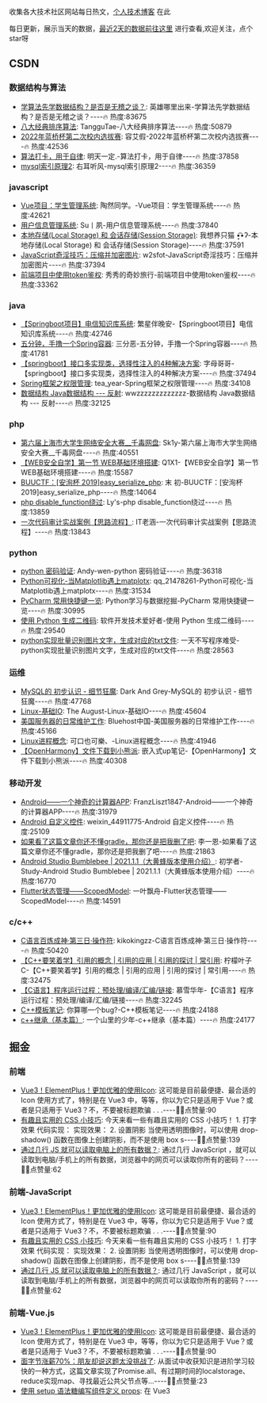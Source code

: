 
收集各大技术社区网站每日热文，[个人技术博客](https://github.com/dravenww/blob) 在此

每日更新，展示当天的数据，[最近2天的数据前往这里](https://github.com/dravenww/curated-article) 进行查看,欢迎关注，点个star呀
## CSDN 
### 数据结构与算法 
- [学算法先学数据结构？是否是无稽之谈？](https://blog.csdn.net/WhereIsHeroFrom/article/details/123221231): 英雄哪里出来-学算法先学数据结构？是否是无稽之谈？----🔥 热度:83675 
- [八大经典排序算法](https://blog.csdn.net/weixin_43164548/article/details/123186792): TangguTae-八大经典排序算法----🔥 热度:50879 
- [2022年蓝桥杯第二次校内选拔赛](https://blog.csdn.net/weixin_46627433/article/details/123216665): 容艾假-2022年蓝桥杯第二次校内选拔赛----🔥 热度:42536 
- [算法打卡，用于自律](https://blog.csdn.net/wai_58934/article/details/123188331): 明天一定.-算法打卡，用于自律----🔥 热度:37858 
- [mysql索引原理2](https://blog.csdn.net/weixin_35720385/article/details/123244961): 右耳听风-mysql索引原理2----🔥 热度:36359 

### javascript 
- [Vue项目：学生管理系统](https://blog.csdn.net/weixin_45481821/article/details/123193534): 陶然同学。-Vue项目：学生管理系统----🔥 热度:42621 
- [用户信息管理系统](https://blog.csdn.net/qq_42530693/article/details/123221507): Su丨夙-用户信息管理系统----🔥 热度:37840 
- [本地存储(Local Storage) 和 会话存储(Session Storage)](https://blog.csdn.net/qq_41103843/article/details/123229396): 我想养只猫 •͓͡•ʔ-本地存储(Local Storage) 和 会话存储(Session Storage)----🔥 热度:37591 
- [JavaScript奇淫技巧：压缩并加密图片](https://blog.csdn.net/w2sft/article/details/123199960): w2sfot-JavaScript奇淫技巧：压缩并加密图片----🔥 热度:37394 
- [前端项目中使用token鉴权](https://blog.csdn.net/yunxiu988622/article/details/123211336): 秀秀的奇妙旅行-前端项目中使用token鉴权----🔥 热度:33362 

### java 
- [【Springboot项目】电信知识库系统](https://blog.csdn.net/weixin_48180029/article/details/123241071): 繁星伴晚安-【Springboot项目】电信知识库系统----🔥 热度:42746 
- [五分钟，手撸一个Spring容器](https://blog.csdn.net/sinat_40770656/article/details/123217592): 三分恶-五分钟，手撸一个Spring容器----🔥 热度:41781 
- [【springboot】接口多实现类，选择性注入的4种解决方案](https://blog.csdn.net/hanxiaotongtong/article/details/123252830): 字母哥哥-【springboot】接口多实现类，选择性注入的4种解决方案----🔥 热度:37494 
- [Spring框架之权限管理](https://blog.csdn.net/zhangchen124/article/details/123227405): tea_year-Spring框架之权限管理----🔥 热度:34108 
- [数据结构 Java数据结构 --- 反射](https://blog.csdn.net/wwzzzzzzzzzzzzz/article/details/123229323): wwzzzzzzzzzzzzz-数据结构 Java数据结构 --- 反射----🔥 热度:32125 

### php 
- [第六届上海市大学生网络安全大赛__千毒网盘](https://blog.csdn.net/RABCDXB/article/details/123250566): Sk1y-第六届上海市大学生网络安全大赛__千毒网盘----🔥 热度:40551 
- [【WEB安全自学】第一节 WEB基础环境搭建](https://blog.csdn.net/weixin_54430466/article/details/123216680): Q1X1-【WEB安全自学】第一节 WEB基础环境搭建----🔥 热度:15587 
- [BUUCTF：[安洵杯 2019]easy_serialize_php](https://blog.csdn.net/mochu7777777/article/details/119722695): 末 初-BUUCTF：[安洵杯 2019]easy_serialize_php----🔥 热度:14064 
- [php disable_function绕过](https://blog.csdn.net/weixin_45794666/article/details/123262674): Ly's-php disable_function绕过----🔥 热度:13859 
- [一次代码审计实战案例【思路流程】](https://blog.csdn.net/HBohan/article/details/123262408): IT老涵-一次代码审计实战案例【思路流程】----🔥 热度:13843 

### python 
- [python 密码验证](https://blog.csdn.net/weixin_45816954/article/details/123172595): Andy-wen-python 密码验证----🔥 热度:36318 
- [Python可视化-当Matplotlib遇上matplotx](https://blog.csdn.net/qq_21478261/article/details/122526510): qq_21478261-Python可视化-当Matplotlib遇上matplotx----🔥 热度:31534 
- [PyCharm 常用快捷键一览](https://blog.csdn.net/weixin_38037405/article/details/123240830): Python学习与数据挖掘-PyCharm 常用快捷键一览----🔥 热度:30995 
- [使用 Python 生成二维码](https://blog.csdn.net/cnds123/article/details/123158166): 软件开发技术爱好者-使用 Python 生成二维码----🔥 热度:29540 
- [python实现批量识别图片文字，生成对应的txt文件](https://blog.csdn.net/python113/article/details/123242586): 一天不写程序难受-python实现批量识别图片文字，生成对应的txt文件----🔥 热度:28563 

### 运维 
- [MySQL的 初步认识 - 细节狂魔](https://blog.csdn.net/DarkAndGrey/article/details/123239850): Dark And Grey-MySQL的 初步认识 - 细节狂魔----🔥 热度:47768 
- [Linux-基础IO](https://blog.csdn.net/AI_ELF/article/details/122547439): The   August-Linux-基础IO----🔥 热度:45604 
- [美国服务器的日常维护工作](https://blog.csdn.net/Bluehost_China/article/details/123258935): Bluehost中国-美国服务器的日常维护工作----🔥 热度:45166 
- [Linux进程概念](https://blog.csdn.net/CS_z_jun/article/details/123245009): 可口也可樂、-Linux进程概念----🔥 热度:41946 
- [【OpenHarmony】文件下载到小熊派](https://blog.csdn.net/qq_45396672/article/details/123229196): 嵌入式up笔记-【OpenHarmony】文件下载到小熊派----🔥 热度:40308 

### 移动开发 
- [Android——一个神奇的计算器APP](https://blog.csdn.net/News53231323/article/details/123234328): FranzLiszt1847-Android——一个神奇的计算器APP----🔥 热度:31979 
- [Android 自定义控件](https://blog.csdn.net/weixin_44911775/article/details/123236360): weixin_44911775-Android 自定义控件----🔥 热度:25109 
- [如果看了这篇文章你还不懂gradle，那你还是把我删了吧](https://blog.csdn.net/qq_29966203/article/details/123203799): 李一恩-如果看了这篇文章你还不懂gradle，那你还是把我删了吧----🔥 热度:21863 
- [Android Studio Bumblebee | 2021.1.1（大黄蜂版本使用介绍）](https://blog.csdn.net/qq_38436214/article/details/123199503): 初学者-Study-Android Studio Bumblebee | 2021.1.1（大黄蜂版本使用介绍）----🔥 热度:16770 
- [Flutter状态管理——ScopedModel](https://blog.csdn.net/jdsjlzx/article/details/123263160): 一叶飘舟-Flutter状态管理——ScopedModel----🔥 热度:14591 

### c/c++ 
- [C语言百炼成神·第三日·操作符](https://blog.csdn.net/qq_54151955/article/details/122657751): kikokingzz-C语言百炼成神·第三日·操作符----🔥 热度:50420 
- [【C++要笑着学】引用的概念 | 引用的应用 | 引用的探讨 | 常引用](https://blog.csdn.net/weixin_50502862/article/details/123172804): 柠檬叶子C-【C++要笑着学】引用的概念 | 引用的应用 | 引用的探讨 | 常引用----🔥 热度:32475 
- [【C语言】程序运行过程：预处理/编译/汇编/链接](https://blog.csdn.net/muxuen/article/details/123227200): 慕雪华年-【C语言】程序运行过程：预处理/编译/汇编/链接----🔥 热度:32245 
- [C++模板笔记](https://blog.csdn.net/m0_53005929/article/details/123219381): 你算哪一个bug?-C++模板笔记----🔥 热度:24188 
- [c++继承（基本篇）](https://blog.csdn.net/qq_56999918/article/details/123221139): 一个山里的少年-c++继承（基本篇）----🔥 热度:24177 


## 掘金 
### 前端 
- [Vue3！ElementPlus！更加优雅的使用Icon](https://juejin.cn/post/7070293505528037389): 这可能是目前最便捷、最合适的 Icon 使用方式了，特别是在 Vue3 中，等等，你以为它只是适用于 Vue？或者是只适用于 Vue3？不，不要被标题欺骗 . . .----👍🏻点赞量:90 
- [有趣且实用的 CSS 小技巧](https://juejin.cn/post/7070315089168957477): 今天来看一些有趣且实用的 CSS 小技巧！ 1. 打字效果 代码实现： 实现效果： 2. 设置阴影 当使用透明图像时，可以使用 drop-shadow() 函数在图像上创建阴影，而不是使用 box s----👍🏻点赞量:139 
- [通过几行 JS 就可以读取电脑上的所有数据？](https://juejin.cn/post/7070406939313700877): 通过几行 JavaScript ，就可以读取到电脑/手机上的所有数据，浏览器中的网页可以读取你所有的密码？----👍🏻点赞量:62 

### 前端-JavaScript 
- [Vue3！ElementPlus！更加优雅的使用Icon](https://juejin.cn/post/7070293505528037389): 这可能是目前最便捷、最合适的 Icon 使用方式了，特别是在 Vue3 中，等等，你以为它只是适用于 Vue？或者是只适用于 Vue3？不，不要被标题欺骗 . . .----👍🏻点赞量:90 
- [有趣且实用的 CSS 小技巧](https://juejin.cn/post/7070315089168957477): 今天来看一些有趣且实用的 CSS 小技巧！ 1. 打字效果 代码实现： 实现效果： 2. 设置阴影 当使用透明图像时，可以使用 drop-shadow() 函数在图像上创建阴影，而不是使用 box s----👍🏻点赞量:139 
- [通过几行 JS 就可以读取电脑上的所有数据？](https://juejin.cn/post/7070406939313700877): 通过几行 JavaScript ，就可以读取到电脑/手机上的所有数据，浏览器中的网页可以读取你所有的密码？----👍🏻点赞量:62 

### 前端-Vue.js 
- [Vue3！ElementPlus！更加优雅的使用Icon](https://juejin.cn/post/7070293505528037389): 这可能是目前最便捷、最合适的 Icon 使用方式了，特别是在 Vue3 中，等等，你以为它只是适用于 Vue？或者是只适用于 Vue3？不，不要被标题欺骗 . . .----👍🏻点赞量:90 
- [面字节涨薪70%：朋友却说这题太没挑战了](https://juejin.cn/post/7070643296367804452): 从面试中收获知识是进阶学习较快的一种方式，这篇文章实现了Promise.all、有过期时间的localstorage、reduce实现map、寻找最近公共父节点等...----👍🏻点赞量:23 
- [使用 setup 语法糖编写组件定义 props](https://juejin.cn/post/7070395091558334471): 在 Vue3 <script setup> 中如何快速定义 props , defineProps了解一下----👍🏻点赞量:2 

### 前端-算法 
- [[路飞]_698. 划分为k个相等的子集](https://juejin.cn/post/7070890814565515295): 698. 划分为k个相等的子集 题目 给定一个整数数组  nums 和一个正整数 k，找出是否有可能把这个数组分成 k 个非空子集，其总和都相等。 示例1 示例2 提示 1 <= k <= len(n----👍🏻点赞量:1 
- [力扣第 282 场周赛 ：统计包含给定前缀的字符串](https://juejin.cn/post/7071051839671631908): 给你一个字符串数组 words 和一个字符串 pref ，返回 `words` **中以 `pref` 作为 **前缀** 的字符串的数目。----👍🏻点赞量:11 
- [【脚趾Offer 06，07】替换空格 + 从尾到头打印链表](https://juejin.cn/post/7070373158997458952): Offer 驾到，掘友接招！我正在参与2022春招系列活动-刷题打卡任务，点击查看活动详情。 前言 (一) 替换空格 1.1 题目描述 请实现一个函数，把字符串 s 中的每个空格替换成"%20"。 示----👍🏻点赞量:5 

### 前端-React.js 
- [类似 AntDesign 这个组件库的文档是用什么写的？](https://juejin.cn/post/7070156525842464781): AntDesign 这样的UI组件库，除了自身功能完善，良好的文档支持，也是开发者乐于使用的一大原因。如何使用 dumi 写出类似 Antd 官网一样的组件文档，我们来尝试下~----👍🏻点赞量:45 
- [React内部让人迷惑的性能优化策略](https://juejin.cn/post/7070395594379886629): 大家好，我卡颂。 相比Vue可以基于模版进行编译时性能优化，React作为一个完全运行时的库，只能在运行时谋求性能优化。 这些优化对开发者大多是无感知的，但对项目进行性能优化时也常令开发者困惑。比如如----👍🏻点赞量:13 
- [如何编写更简洁优雅的 React 代码](https://juejin.cn/post/7070479272380465166): 如何编写更简洁优雅的 React 代码 避免使用不必要的标签 在接触了十多个生产级别的 React 项目之后，我发现在大多数项目中都存在一个问题，那就是使用了不必要的 HTML 元素或标签。----👍🏻点赞量:9 

### 前端-CSS 
- [有趣且实用的 CSS 小技巧](https://juejin.cn/post/7070315089168957477): 今天来看一些有趣且实用的 CSS 小技巧！ 1. 打字效果 代码实现： 实现效果： 2. 设置阴影 当使用透明图像时，可以使用 drop-shadow() 函数在图像上创建阴影，而不是使用 box s----👍🏻点赞量:139 
- [UI 小姐姐非要的毛玻璃 CSS 特效该如何实现？](https://juejin.cn/post/7070325873202692104): UI 小姐姐非要实现俗称的“毛玻璃”效果，说是一定要实现，不实现这种效果就失去了设计的灵魂，奈何我百般解释，她就要，就要，要！----👍🏻点赞量:22 
- [巧用 CSS 实现炫彩三角边框动画](https://juejin.cn/post/7070688063558516743): 最近有个小伙伴问我，在某个网站看到一个使用 SVG 实现的炫彩三角边框动画，问能否使用 CSS 实现： 很有意思的一个动画效果，立马让我想起了我在 CSS 奇思妙想边框动画 一文中介绍的边框动画，非常----👍🏻点赞量:28 

### 前端-LeetCode 
- [力扣第 282 场周赛 ：统计包含给定前缀的字符串](https://juejin.cn/post/7071051839671631908): 给你一个字符串数组 words 和一个字符串 pref ，返回 `words` **中以 `pref` 作为 **前缀** 的字符串的数目。----👍🏻点赞量:11 
- [力扣第 282 场周赛 ：互为字母异位词的最少步骤数](https://juejin.cn/post/7071144893514514462): 给你两个字符串 s和 t 。在一步操作中，你可以给 s 或者 t 追加 任一字符，返回使 s 和 t 互为 字母异位词 所需的最少步骤数。----👍🏻点赞量:3 
- [贪心算法：最大数](https://juejin.cn/post/7070870734196703240): Offer 驾到，掘友接招！我正在参与2022春招系列活动-刷题打卡任务，点击查看活动详情。贪心算法对数组进行排序，求出组合后的最大数值----👍🏻点赞量:2 

### 前端-Node.js 
- [掘金AMA第34期：淘系高级前端技术专家张挺，为你答疑解惑](https://juejin.cn/post/7070077493088092174): 掘金 AMA 第三十四期请来了淘系高级前端技术专家，张挺。本文挑选了5个优质问题和回答，让我们一起回顾吧～----👍🏻点赞量:17 
- [使用process.env.NODE_ENV的正确姿势](https://juejin.cn/post/7070347341282148365): process.env.NODE_ENV应该是我们最熟悉的环境变量了，它经常出现在使用框架或者类库的时候，被用来区分不同的环境（开发，测试，生产等）----👍🏻点赞量:15 
- [Node.js流源码解读之可读流](https://juejin.cn/post/7070827961443680269): 1. 基本概念 1.1. 流的历史演变 流不是 Node.js 特有的概念。 它们是几十年前在 Unix 操作系统中引入的，程序可以通过管道运算符（|）对流进行相互交互。 在基于Unix系统的MacO----👍🏻点赞量:3 

### 前端-面试 
- [🔥【建议收藏】7个面试必考的正则表达式，我不想再遇到了](https://juejin.cn/post/7070284710131269669): 前端面试最常见的正则表达式：数字千分位分割、手机号格式化、实现一个字符串trim...曾经让我无比头疼，面一个挂一个，下定决心终于学会了这7个必考的正则题。----👍🏻点赞量:24 
- [【干货分享】如何判断技术展？如何打造个人亮点？](https://juejin.cn/post/7070366212714135566): 作为前端新人，你的技术要达到什么水平，什么才是了解，什么才是熟悉，什么才是精通。并且教会大家如何让你的个人亮点无中生有，抓住面试官的眼球，从而拿到面试机会----👍🏻点赞量:8 
- [你的微信小程序安全吗？](https://juejin.cn/post/7069639338262265887): 一直以来，小程序的安全问题经常被开发者吐槽。在开发者社区中，关于小程序反编译，数据安全的问题层出不穷。作为开发者，无论是前端开发者，还是后端开发者，了解常见的安全问题，以及常见的解决方案是非常必要的----👍🏻点赞量:5 

### 前端-TypeScript 
- [TypeScript体操运动员进阶指南](https://juejin.cn/post/7070520164243996685): TypeScript类型进阶指南 本文主要参考了typescript官网的TS指南，然后加上自己刷type-challenge（类型体操）的感受总结写的进阶指南。并不是官网指南的翻译版。 啰嗦两句：如----👍🏻点赞量:6 
- [写给自己的TypeScript知识总结](https://juejin.cn/post/7070136130712125454): TypeScript 为了配合学习Vue3，所以昨天复习了一遍JavaScript，今天就接着学了一遍TypeScript，因为没有涉及到异步Promise那些，所以学起来还算轻松。 1.安装TS并且----👍🏻点赞量:3 
- [前端基础知识之 TypeScript 泛型](https://juejin.cn/post/7070392938915692552): 今天我们来总结一下 TypeScript 泛型的定义和使用，并列举几个例子和在自己创建 react 造轮子项目过程中的感悟----👍🏻点赞量:2 

### 前端-Webpack 
- [使用process.env.NODE_ENV的正确姿势](https://juejin.cn/post/7070347341282148365): process.env.NODE_ENV应该是我们最熟悉的环境变量了，它经常出现在使用框架或者类库的时候，被用来区分不同的环境（开发，测试，生产等）----👍🏻点赞量:15 
- [webpack的基本配置](https://juejin.cn/post/7070867567589621790): 一、拆分配置和merge 1.在package.json中定义执行本地构建打包启动或者线上打包的命令；例如图 针对线上打包和本地打包我们会有共同的配置及针对不同环境下的打包做不同的配置，所以我们会建立----👍🏻点赞量:3 

### 前端-架构 
- [用DDD(领域驱动设计)和ADT(代数数据类型)提升代码质量](https://juejin.cn/post/7070861333377499144): 很多开发者都有一个迷思，认为项目里的代码质量和可维护性的持续下降，主要根源在于时间紧迫、需求变动频繁。如果产品需求更加明确，并给予足够的开发时间，开发团队可以长期保证代码质量和可维护性。 今天介绍的D----👍🏻点赞量:18 
- [聊聊Canvas渲染相关 (非API层,偏框架设计方面)](https://juejin.cn/post/7071129179571847181): 渲染机制 渲染性能分析 非即时渲染 (即时渲染) 分片渲染 分画布图元拆分渲染 渲染机制 Canvas绘制机制：整个画布是一个画板,在上面进行绘制各种各样的图形,一旦绘制错误需要改正,就需要重新绘制。----👍🏻点赞量:2 
- [Vue项目如何自动导入方法和按需引入组件](https://juejin.cn/post/7071148025242091556): 在使用一些组件库比如ant-design-vue时，如果将整个组件库都引入到项目中，但是只是需要用到部分组件，最终在打包时项目会变得过于庞大，导致加载的速度变慢，因此需要用到按需加载，官方也给出----👍🏻点赞量:1 

### 前端-微信小程序 
- [小程序必备技巧(3)—封装公用组件](https://juejin.cn/post/7070317353724018725): 抽取组件的步骤：创建components文件夹与对应组件、在相关文件中编写代码、定义组件需要接收的属性、父组件引用封装好的组件并传递给子组件所需要的数据----👍🏻点赞量:3 
- [你的微信小程序安全吗？](https://juejin.cn/post/7069639338262265887): 一直以来，小程序的安全问题经常被开发者吐槽。在开发者社区中，关于小程序反编译，数据安全的问题层出不穷。作为开发者，无论是前端开发者，还是后端开发者，了解常见的安全问题，以及常见的解决方案是非常必要的----👍🏻点赞量:5 
- [js实现小程序wx.arrayBufferToBase64方法](https://juejin.cn/post/7070893561121603614): 微信小程序提供了wx.arrayBufferToBase64方法，但很不幸，这个方法在基础库版本 2.4.0 起已废弃，已不推荐使用。 所以需要自己去实现arrayBuffer转为base64这一过----👍🏻点赞量:1 

### 前端-Flutter 
- [一）Python 实战：解决 Flutter 项目 bitcode = true 编译失败问题](https://juejin.cn/post/7070499759236055048): Python 实战：解决 Flutter 项目 bitcode = true 编译失败问题。我们在写 flutter 项目时每次执行 `pub clean` 后， `.ios` 项目会重新创建，项目的----👍🏻点赞量:5 
- [探索Dart中的Zone](https://juejin.cn/post/7070870086898155556): Zone是什么 上面是官方说法，我们用可以这样理解: 程序启动进入main函数会通过runZonedGuardedfork一个新的zone 通过打印也可得知 需要说明的是： Zone使用 捕获异步执行----👍🏻点赞量:2 
- [Flutter & Bloc & Dio -- 状态管理Demo](https://juejin.cn/post/7070135482499203102): bloc是个状态管理框架，可以做到UI和逻辑分离，并且数据也能复用，举个例子，你用bloc写了一个获取用户信息的模板，然后你在首页或者在其他地方都能使用该bloc直接获取用户信息，直接看代码吧----👍🏻点赞量:3 

### 前端-three.js 
- [Three.js系列:   写一个第一/三人称视角小游戏](https://juejin.cn/post/7070364015792226334): 大家好，我是秋风，在上一篇 中说到了 Three.js 系列的目标以及宝可梦游戏，那么今天就来通过 Three.js 来谈谈关于游戏中的视角跟随问题。相信我的读者都或多或少玩一些游戏，例如王者荣耀..----👍🏻点赞量:22 
- [vue中使用three.js报错](https://juejin.cn/post/7070895418233585677): 在vue中使用threejs居然报错了，这是为什么？是vue的问题还是threejs的问题？锅居然甩到了es6的proxy上了，居然还和defineProperty脱不开关系，快来看看是怎么一回事吧！----👍🏻点赞量:0 

### 后端 
- [使用MQ的时候，怎么确保消息100%不丢失？](https://juejin.cn/post/7070320763223408671): 面试官在面试候选人时，如果发现候选人的简历中写了在项目中使用了 MQ 技术（如 Kafka、RabbitMQ、RocketMQ），基本都会抛出一个问题：在使用 MQ 的时候，怎么确保消息 100% 不----👍🏻点赞量:56 
- [黑炫酷的监控界面，实际上是用了什么开源工具？](https://juejin.cn/post/7070293369431261220): 首先，如果线上出了问题。那要想想最近有没有曾经发布过系统，很多时候线上出现的问题都是由系统的发布更改所导致的。如果最近发布过系统，并且对线上的问题是造成比较大的影响，那首先先回滚，而不是先排查问题。----👍🏻点赞量:21 
- [缓存一致性问题，这么回答肯定没毛病！](https://juejin.cn/post/7070162359267885087): 前言 一道之前的面试题： 来自：社招一年半面经分享(含阿里美团头条京东滴滴) 文章首发在公众号（月伴飞鱼），之后同步到个人网站：https://xiaoflyfish.cn/ 微信搜索：月伴飞鱼，交个----👍🏻点赞量:50 

### Android 
- [Kotlin DSL 实战：像 Compose 一样写代码](https://juejin.cn/post/7069568821568208927): 前言 Kotlin 是一门对 DSL 友好的语言，它的许多语法特性有助于 DSL 的打造，提升特定场景下代码的可读性和安全性。----👍🏻点赞量:43 
- [SDK发布到maven Central，实现远程依赖](https://juejin.cn/post/7070102878479728677): 最近很忙，一直也没来的级更文，年后组织结构变化，我也换了领导，一切都从新开始，从头出发... 我们最近在做一个三方SDK，其实在Android开发中，SDK开发基本属于日常，只是SDK的用途和集成方式----👍🏻点赞量:9 
- [容易被忽视的几个 Kotlin 细节, value class 执行效率竟然这么高](https://juejin.cn/post/7069566917773623310): value class竟然这么快，提高代码的可读性同时，还可以提高性能，因为编译器会对它进行更深层次的优化----👍🏻点赞量:11 

### IOS 
- [IOS技术分享| anyLive 开源项目](https://juejin.cn/post/7070327752980693029): anyLive 简介 anyLive 是 anyRTC 开源的推拉流项目。采用跨平台架构设计，一套代码支持Android、iOS、Windows、Mac、Ubuntu等平台。本文主要介绍anyLive----👍🏻点赞量:11 
- [远程控制，MQTT调试](https://juejin.cn/post/7069558573927235614): 前言 上篇远程控制，Server与App网络通信初步调研已经描述了我们在技术选项上的一些思考，初步将MQTT作为了App与Server之间的网络通信协议。 立足这一点，我们就开始针对MQTT的调试。 ----👍🏻点赞量:9 
- [iOS自动化测试驱动工具探索](https://juejin.cn/post/7070124427882528798): 文章主要介绍字节 iOS 自动化测试驱动工具的探索过程及实现原理。（火山引擎APMPlus 应用性能监控是火山引擎应用开发套件 MARS 下的性能监控产品。）----👍🏻点赞量:7 


## GitHub 
### Javascript 
- [facebook/react](https://github.com/facebook/react): A declarative, efficient, and flexible JavaScript library for building user interfaces.----总⭐️183,422; 今日⭐️312 
- [vercel/next.js](https://github.com/vercel/next.js): The React Framework----总⭐️82,537; 今日⭐️73 
- [microsoft/Web-Dev-For-Beginners](https://github.com/microsoft/Web-Dev-For-Beginners): 24 Lessons, 12 Weeks, Get Started as a Web Developer----总⭐️41,452; 今日⭐️98 
- [TheAlgorithms/Javascript](https://github.com/TheAlgorithms/Javascript): Algorithms implemented in Javascript for beginners, following best practices.----总⭐️17,931; 今日⭐️46 
- [airbnb/javascript](https://github.com/airbnb/javascript): JavaScript Style Guide----总⭐️120,287; 今日⭐️209 
- [trekhleb/javascript-algorithms](https://github.com/trekhleb/javascript-algorithms): Algorithms and data structures implemented in JavaScript with explanations and links to further readings----总⭐️136,357; 今日⭐️93 
- [SortableJS/Sortable](https://github.com/SortableJS/Sortable): Reorderable drag-and-drop lists for modern browsers and touch devices. No jQuery or framework required.----总⭐️24,382; 今日⭐️32 
- [facebook/react-native](https://github.com/facebook/react-native): A framework for building native applications using React----总⭐️101,443; 今日⭐️26 
- [pedroslopez/whatsapp-web.js](https://github.com/pedroslopez/whatsapp-web.js): A WhatsApp client library for NodeJS that connects through the WhatsApp Web browser app----总⭐️5,071; 今日⭐️18 
- [diego3g/video-to-reels](https://github.com/diego3g/video-to-reels): Automatically edit videos to post on Instagram Reels----总⭐️293; 今日⭐️53 

### Vue 
- [vuejs/docs](https://github.com/vuejs/docs): Documentation for Vue 3----总⭐️1,678; 今日⭐️3 
- [blogwy/BilibiliVideoDownload](https://github.com/blogwy/BilibiliVideoDownload): 跨平台下载bilibili视频桌面端软件，支持windows、macOS、Linux----总⭐️1,047; 今日⭐️19 
- [PanJiaChen/vue-element-admin](https://github.com/PanJiaChen/vue-element-admin): A magical vue admin----总⭐️74,431; 今日⭐️40 
- [element-plus/element-plus](https://github.com/element-plus/element-plus): A Vue.js 3 UI Library made by Element team----总⭐️14,462; 今日⭐️21 
- [Lissy93/dashy](https://github.com/Lissy93/dashy): A self-hosted startpage for your server. Easy to use visual editor, status checking, widgets, themes and tons more!----总⭐️1,345; 今日⭐️38 
- [XiangZi7/glassesbeautifulgirl_code](https://github.com/XiangZi7/glassesbeautifulgirl_code): ----总⭐️74; 今日⭐️0 
- [vuejs-translations/docs-zh-cn](https://github.com/vuejs-translations/docs-zh-cn): Vue 文档官方中文翻译 ｜ Official Chinese translation for Vue docs----总⭐️214; 今日⭐️2 
- [vueComponent/ant-design-vue](https://github.com/vueComponent/ant-design-vue): An enterprise-class UI components based on Ant Design and Vue.----总⭐️16,163; 今日⭐️7 
- [vuejs/docs-next-zh-cn](https://github.com/vuejs/docs-next-zh-cn): Chinese translation for v3.vuejs.org----总⭐️891; 今日⭐️1 
- [elunez/eladmin-web](https://github.com/elunez/eladmin-web): eladmin前端源码，项目基于 Spring Boot 2.1.0 、 Spring Boot Jpa、 Spring Security、Redis、Vue的前后端分离后台管理系统， 权限控制采用 RBAC，菜单动态路由----总⭐️3,543; 今日⭐️4 

### Typescript 
- [opengs/uashield](https://github.com/opengs/uashield): Voluntary Ukraine security platform to counter attack Russian forces in the Internet----总⭐️428; 今日⭐️158 
- [alibaba/lowcode-engine](https://github.com/alibaba/lowcode-engine): 一套面向扩展设计的企业级低代码技术体系----总⭐️1,647; 今日⭐️128 
- [reactjs/reactjs.org](https://github.com/reactjs/reactjs.org): The React documentation website----总⭐️6,967; 今日⭐️14 
- [kamranahmedse/developer-roadmap](https://github.com/kamranahmedse/developer-roadmap): Roadmap to becoming a developer in 2022----总⭐️187,879; 今日⭐️233 
- [eclipse-theia/theia](https://github.com/eclipse-theia/theia): Eclipse Theia is a cloud & desktop IDE framework implemented in TypeScript.----总⭐️16,304; 今日⭐️24 
- [react-native-webview/react-native-webview](https://github.com/react-native-webview/react-native-webview): React Native Cross-Platform WebView----总⭐️4,516; 今日⭐️4 
- [nkallen/plasticity](https://github.com/nkallen/plasticity): ----总⭐️269; 今日⭐️28 
- [facebook/flipper](https://github.com/facebook/flipper): A desktop debugging platform for mobile developers.----总⭐️10,667; 今日⭐️7 
- [floating-ui/floating-ui](https://github.com/floating-ui/floating-ui): A low-level toolkit to position floating elements while intelligently keeping them in view. Tooltips, popovers, dropdowns, menus, and more----总⭐️20,089; 今日⭐️34 
- [type-challenges/type-challenges](https://github.com/type-challenges/type-challenges): Collection of TypeScript type challenges with online judge----总⭐️13,434; 今日⭐️50 

### Python 
- [FeeiCN/Security-PPT](https://github.com/FeeiCN/Security-PPT): Security-related Slide Presentation（大安全各领域各公司各会议分享的PPT）----总⭐️1,968; 今日⭐️141 
- [public-apis/public-apis](https://github.com/public-apis/public-apis): A collective list of free APIs----总⭐️182,790; 今日⭐️165 
- [donnemartin/system-design-primer](https://github.com/donnemartin/system-design-primer): Learn how to design large-scale systems. Prep for the system design interview. Includes Anki flashcards.----总⭐️165,102; 今日⭐️324 
- [TheAlgorithms/Python](https://github.com/TheAlgorithms/Python): All Algorithms implemented in Python----总⭐️130,437; 今日⭐️176 
- [microsoft/unilm](https://github.com/microsoft/unilm): Large-scale Self-supervised Pre-training Across Tasks, Languages, and Modalities----总⭐️4,755; 今日⭐️49 
- [streamlit/streamlit](https://github.com/streamlit/streamlit): Streamlit — The fastest way to build data apps in Python----总⭐️17,949; 今日⭐️38 
- [mxrch/GHunt](https://github.com/mxrch/GHunt): Offensive Google framework.----总⭐️10,824; 今日⭐️40 
- [pandas-dev/pandas](https://github.com/pandas-dev/pandas): Flexible and powerful data analysis / manipulation library for Python, providing labeled data structures similar to R data.frame objects, statistical functions, and much more----总⭐️32,930; 今日⭐️13 
- [PyTorchLightning/pytorch-lightning](https://github.com/PyTorchLightning/pytorch-lightning): The lightweight PyTorch wrapper for high-performance AI research. Scale your models, not the boilerplate.----总⭐️17,525; 今日⭐️14 
- [YuliangXiu/ICON](https://github.com/YuliangXiu/ICON): ICON: Implicit Clothed humans Obtained from Normals----总⭐️329; 今日⭐️13 

### Go 
- [Arriven/db1000n](https://github.com/Arriven/db1000n): ----总⭐️183; 今日⭐️145 
- [influxdata/telegraf](https://github.com/influxdata/telegraf): The plugin-driven server agent for collecting & reporting metrics.----总⭐️11,250; 今日⭐️4 
- [aws/aws-sdk-go](https://github.com/aws/aws-sdk-go): AWS SDK for the Go programming language.----总⭐️7,492; 今日⭐️6 
- [argoproj/argo-events](https://github.com/argoproj/argo-events): Event-driven workflow automation framework----总⭐️1,388; 今日⭐️9 
- [italiaremote/awesome-italia-remote](https://github.com/italiaremote/awesome-italia-remote): A list of remote-friendly or full-remote companies that targets Italian talents.----总⭐️593; 今日⭐️36 
- [merico-dev/stream](https://github.com/merico-dev/stream): DevStream: the open-source DevOps toolchain manager (DTM).----总⭐️161; 今日⭐️31 
- [zhzyker/dismap](https://github.com/zhzyker/dismap): Asset discovery and identification tools 快速识别 Web 指纹信息，定位资产类型。辅助红队快速定位目标资产信息，辅助蓝队发现疑似脆弱点----总⭐️702; 今日⭐️19 
- [prometheus-operator/prometheus-operator](https://github.com/prometheus-operator/prometheus-operator): Prometheus Operator creates/configures/manages Prometheus clusters atop Kubernetes----总⭐️6,671; 今日⭐️5 
- [zalando/postgres-operator](https://github.com/zalando/postgres-operator): Postgres operator creates and manages PostgreSQL clusters running in Kubernetes----总⭐️2,333; 今日⭐️6 
- [valyala/fasthttp](https://github.com/valyala/fasthttp): Fast HTTP package for Go. Tuned for high performance. Zero memory allocations in hot paths. Up to 10x faster than net/http----总⭐️17,239; 今日⭐️101 

### Php 
- [bcit-ci/CodeIgniter](https://github.com/bcit-ci/CodeIgniter): Open Source PHP Framework (originally from EllisLab)----总⭐️18,178; 今日⭐️3 
- [symfony/symfony](https://github.com/symfony/symfony): The Symfony PHP framework----总⭐️26,557; 今日⭐️11 
- [hlmd/Postman-cn](https://github.com/hlmd/Postman-cn): Postman汉化中文版----总⭐️3,494; 今日⭐️8 
- [crater-invoice/crater](https://github.com/crater-invoice/crater): Open Source Invoicing Solution for Individuals & Businesses----总⭐️5,659; 今日⭐️3 
- [guzzle/guzzle](https://github.com/guzzle/guzzle): Guzzle, an extensible PHP HTTP client----总⭐️21,515; 今日⭐️1 
- [hyperf/hyperf](https://github.com/hyperf/hyperf): A coroutine framework that focuses on hyperspeed and flexibility. Building microservice or middleware with ease.----总⭐️4,381; 今日⭐️3 
- [PGYER/codefever](https://github.com/PGYER/codefever): CodeFever 是完全免费开源的 Git 代码托管服务，支持一行命令安装到自己服务器！CodeFever Community Edition (A Self-hosted Git Services)!----总⭐️1,425; 今日⭐️22 
- [jqhph/dcat-admin](https://github.com/jqhph/dcat-admin): 基于 Laravel 的后台系统构建工具 (Laravel Admin)，使用很少的代码快速构建一个功能完善的高颜值后台系统，内置丰富的后台常用组件，开箱即用，让开发者告别冗杂的HTML代码----总⭐️2,886; 今日⭐️1 
- [nextcloud/server](https://github.com/nextcloud/server): Nextcloud server, a safe home for all your data----总⭐️18,467; 今日⭐️12 
- [mautic/mautic](https://github.com/mautic/mautic): Mautic: Open Source Marketing Automation Software.----总⭐️5,018; 今日⭐️3 

### Rust 
- [lapce/lapce](https://github.com/lapce/lapce): Lightning-fast and Powerful Code Editor written in Rust----总⭐️5,088; 今日⭐️235 
- [helix-editor/helix](https://github.com/helix-editor/helix): A post-modern modal text editor.----总⭐️5,823; 今日⭐️21 
- [xi-editor/xi-editor](https://github.com/xi-editor/xi-editor): A modern editor with a backend written in Rust.----总⭐️19,029; 今日⭐️9 
- [WebAssembly/WASI](https://github.com/WebAssembly/WASI): WebAssembly System Interface----总⭐️2,538; 今日⭐️5 
- [vinodotdev/node-to-rust](https://github.com/vinodotdev/node-to-rust): ----总⭐️867; 今日⭐️263 
- [tikv/tikv](https://github.com/tikv/tikv): Distributed transactional key-value database, originally created to complement TiDB----总⭐️10,764; 今日⭐️7 
- [tauri-apps/tauri](https://github.com/tauri-apps/tauri): Build smaller, faster, and more secure desktop applications with a web frontend.----总⭐️33,663; 今日⭐️354 
- [gfx-rs/wgpu](https://github.com/gfx-rs/wgpu): Safe and portable GPU abstraction in Rust, implementing WebGPU API.----总⭐️3,989; 今日⭐️15 
- [graphprotocol/graph-node](https://github.com/graphprotocol/graph-node): Graph Node indexes data from blockchains such as Ethereum and serves it over GraphQL----总⭐️1,721; 今日⭐️4 
- [awslabs/aws-lambda-rust-runtime](https://github.com/awslabs/aws-lambda-rust-runtime): A Rust runtime for AWS Lambda----总⭐️1,976; 今日⭐️4 

### Object-C 
- [realm/realm-swift](https://github.com/realm/realm-swift): Realm is a mobile database: a replacement for Core Data & SQLite----总⭐️14,944; 今日⭐️4 
- [SDWebImage/SDWebImage](https://github.com/SDWebImage/SDWebImage): Asynchronous image downloader with cache support as a UIImageView category----总⭐️24,016; 今日⭐️1 
- [openid/AppAuth-iOS](https://github.com/openid/AppAuth-iOS): iOS and macOS SDK for communicating with OAuth 2.0 and OpenID Connect providers.----总⭐️1,283; 今日⭐️0 
- [AzureAD/microsoft-authentication-library-for-objc](https://github.com/AzureAD/microsoft-authentication-library-for-objc): Microsoft Authentication Library (MSAL) for iOS and macOS----总⭐️169; 今日⭐️0 
- [WenchaoD/FSCalendar](https://github.com/WenchaoD/FSCalendar): A fully customizable iOS calendar library, compatible with Objective-C and Swift----总⭐️9,893; 今日⭐️2 
- [OneSignal/OneSignal-iOS-SDK](https://github.com/OneSignal/OneSignal-iOS-SDK): OneSignal is a free push notification service for mobile apps. This plugin makes it easy to integrate your native iOS app with OneSignal.----总⭐️411; 今日⭐️2 
- [AFNetworking/AFNetworking](https://github.com/AFNetworking/AFNetworking): A delightful networking framework for iOS, macOS, watchOS, and tvOS.----总⭐️33,285; 今日⭐️4 
- [Sunnyyoung/WeChatTweak-macOS](https://github.com/Sunnyyoung/WeChatTweak-macOS): A dynamic library tweak for WeChat macOS - 首款微信 macOS 客户端撤回拦截与多开----总⭐️6,899; 今日⭐️11 
- [googlemaps/google-maps-ios-utils](https://github.com/googlemaps/google-maps-ios-utils): Google Maps SDK for iOS Utility Library----总⭐️618; 今日⭐️0 
- [CocoaLumberjack/CocoaLumberjack](https://github.com/CocoaLumberjack/CocoaLumberjack): A fast & simple, yet powerful & flexible logging framework for Mac and iOS----总⭐️12,633; 今日⭐️1 


